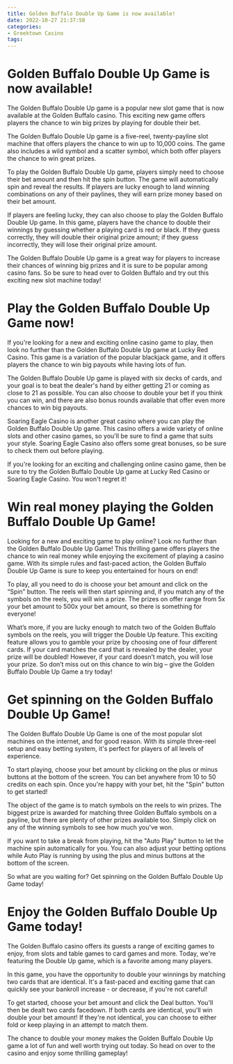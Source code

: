 ```yaml
---
title: Golden Buffalo Double Up Game is now available!
date: 2022-10-27 21:37:58
categories:
- Greektown Casino
tags:
---
```



#  Golden Buffalo Double Up Game is now available!

The Golden Buffalo Double Up game is a popular new slot game that is now available at the Golden Buffalo casino. This exciting new game offers players the chance to win big prizes by playing for double their bet.

The Golden Buffalo Double Up game is a five-reel, twenty-payline slot machine that offers players the chance to win up to 10,000 coins. The game also includes a wild symbol and a scatter symbol, which both offer players the chance to win great prizes.

To play the Golden Buffalo Double Up game, players simply need to choose their bet amount and then hit the spin button. The game will automatically spin and reveal the results. If players are lucky enough to land winning combinations on any of their paylines, they will earn prize money based on their bet amount.

If players are feeling lucky, they can also choose to play the Golden Buffalo Double Up game. In this game, players have the chance to double their winnings by guessing whether a playing card is red or black. If they guess correctly, they will double their original prize amount; if they guess incorrectly, they will lose their original prize amount.

The Golden Buffalo Double Up game is a great way for players to increase their chances of winning big prizes and it is sure to be popular among casino fans. So be sure to head over to Golden Buffalo and try out this exciting new slot machine today!

#  Play the Golden Buffalo Double Up Game now!

If you're looking for a new and exciting online casino game to play, then look no further than the Golden Buffalo Double Up game at Lucky Red Casino. This game is a variation of the popular blackjack game, and it offers players the chance to win big payouts while having lots of fun.

The Golden Buffalo Double Up game is played with six decks of cards, and your goal is to beat the dealer's hand by either getting 21 or coming as close to 21 as possible. You can also choose to double your bet if you think you can win, and there are also bonus rounds available that offer even more chances to win big payouts.

Soaring Eagle Casino is another great casino where you can play the Golden Buffalo Double Up game. This casino offers a wide variety of online slots and other casino games, so you'll be sure to find a game that suits your style. Soaring Eagle Casino also offers some great bonuses, so be sure to check them out before playing.

If you're looking for an exciting and challenging online casino game, then be sure to try the Golden Buffalo Double Up game at Lucky Red Casino or Soaring Eagle Casino. You won't regret it!

#  Win real money playing the Golden Buffalo Double Up Game!

Looking for a new and exciting game to play online? Look no further than the Golden Buffalo Double Up Game! This thrilling game offers players the chance to win real money while enjoying the excitement of playing a casino game. With its simple rules and fast-paced action, the Golden Buffalo Double Up Game is sure to keep you entertained for hours on end!

To play, all you need to do is choose your bet amount and click on the “Spin” button. The reels will then start spinning and, if you match any of the symbols on the reels, you will win a prize. The prizes on offer range from 5x your bet amount to 500x your bet amount, so there is something for everyone!

What’s more, if you are lucky enough to match two of the Golden Buffalo symbols on the reels, you will trigger the Double Up feature. This exciting feature allows you to gamble your prize by choosing one of four different cards. If your card matches the card that is revealed by the dealer, your prize will be doubled! However, if your card doesn’t match, you will lose your prize. So don’t miss out on this chance to win big – give the Golden Buffalo Double Up Game a try today!

#  Get spinning on the Golden Buffalo Double Up Game!

The Golden Buffalo Double Up Game is one of the most popular slot machines on the internet, and for good reason. With its simple three-reel setup and easy betting system, it's perfect for players of all levels of experience.

To start playing, choose your bet amount by clicking on the plus or minus buttons at the bottom of the screen. You can bet anywhere from 10 to 50 credits on each spin. Once you're happy with your bet, hit the "Spin" button to get started!

The object of the game is to match symbols on the reels to win prizes. The biggest prize is awarded for matching three Golden Buffalo symbols on a payline, but there are plenty of other prizes available too. Simply click on any of the winning symbols to see how much you've won.

If you want to take a break from playing, hit the "Auto Play" button to let the machine spin automatically for you. You can also adjust your betting options while Auto Play is running by using the plus and minus buttons at the bottom of the screen.

So what are you waiting for? Get spinning on the Golden Buffalo Double Up Game today!

#  Enjoy the Golden Buffalo Double Up Game today!

The Golden Buffalo casino offers its guests a range of exciting games to enjoy, from slots and table games to card games and more. Today, we're featuring the Double Up game, which is a favorite among many players.

In this game, you have the opportunity to double your winnings by matching two cards that are identical. It's a fast-paced and exciting game that can quickly see your bankroll increase - or decrease, if you're not careful!

To get started, choose your bet amount and click the Deal button. You'll then be dealt two cards facedown. If both cards are identical, you'll win double your bet amount! If they're not identical, you can choose to either fold or keep playing in an attempt to match them.

The chance to double your money makes the Golden Buffalo Double Up game a lot of fun and well worth trying out today. So head on over to the casino and enjoy some thrilling gameplay!